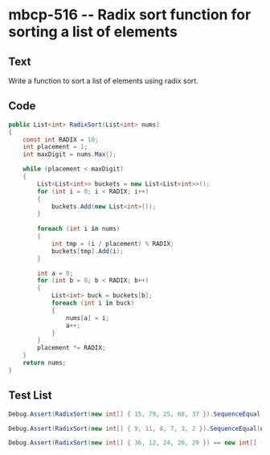 # mbcp-516 -- Radix sort function for sorting a list of elements

## Text

Write a function to sort a list of elements using radix sort.

## Code

```csharp
public List<int> RadixSort(List<int> nums) 
{
    const int RADIX = 10;
    int placement = 1;
    int maxDigit = nums.Max();

    while (placement < maxDigit) 
    {
        List<List<int>> buckets = new List<List<int>>();
        for (int i = 0; i < RADIX; i++) 
        {
            buckets.Add(new List<int>());
        }
        
        foreach (int i in nums) 
        {
            int tmp = (i / placement) % RADIX;
            buckets[tmp].Add(i);
        }

        int a = 0;
        for (int b = 0; b < RADIX; b++) 
        {
            List<int> buck = buckets[b];
            foreach (int i in buck) 
            {
                nums[a] = i;
                a++;
            }
        }
        placement *= RADIX;
    }
    return nums;
}
```

## Test List

```csharp
Debug.Assert(RadixSort(new int[] { 15, 79, 25, 68, 37 }).SequenceEqual(new int[] { 15, 25, 37, 68, 79 }));
```

```csharp
Debug.Assert(RadixSort(new int[] { 9, 11, 8, 7, 3, 2 }).SequenceEqual(new int[] { 2, 3, 7, 8, 9, 11 }));
```

```csharp
Debug.Assert(RadixSort(new int[] { 36, 12, 24, 26, 29 }) == new int[] { 12, 24, 26, 29, 36 });
```
